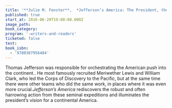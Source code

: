 ```yaml
---
title: '**Julie M. Fenster**,  *Jefferson’s America: The President, the Purchase, and the Explorers Who Transformed a Nation*'
published: true
start_at: 2016-06-29T19:00:00.000Z
image_path:
book_category:
program: '-writers-and-readers'
ticketed: false
test:
book_isbn:
  - '9780307956484'
---
```



Thomas Jefferson was responsible for orchestrating the American push into the continent.. He most famously recruited Meriwether Lewis and William Clark, who led the Corps of Discovery to the Pacific, but at the same time there were other teams who did the same work, in places where it was even more crucial.*Jefferson’s America* rediscovers the robust and often harrowing action from these seminal expeditions and illuminates the president’s vision for a continental America.